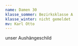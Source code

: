 ```yaml
---
name: Damen 30
klasse_sommer: Bezirksklasse A
klasse_winter: nicht gemeldet
mv: Karl Otto
---
```

unser Aushängeschild
